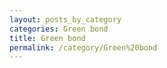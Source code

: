 ```yaml
---
layout: posts_by_category
categories: Green bond
title: Green bond
permalink: /category/Green%20bond
---
```

